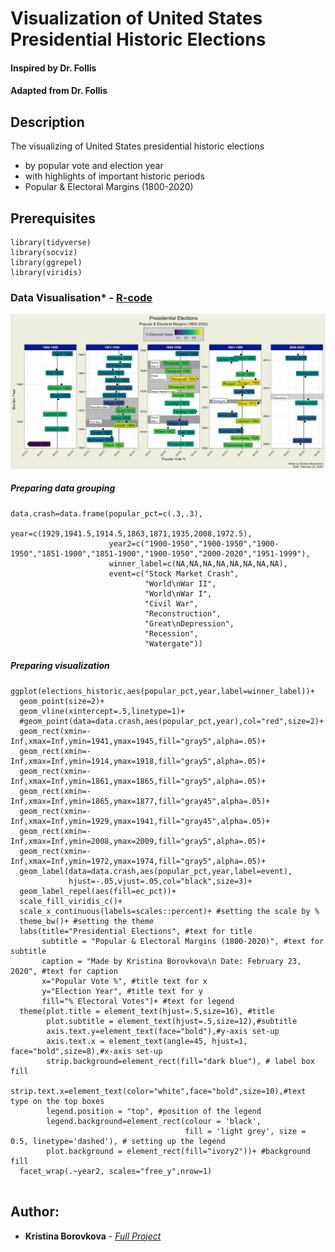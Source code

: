 # Visualization of United States Presidential Historic Elections

#### Inspired by Dr. Follis
#### Adapted from Dr. Follis

## Description

The visualizing of United States presidential historic elections
- by popular vote and election year
- with highlights of important historic periods 
- Popular & Electoral Margins (1800-2020)

## Prerequisites

```{r}
library(tidyverse)
library(socviz)
library(ggrepel)
library(viridis)
```
### Data Visualisation* - [R-code](https://github.com/borovkk/VisualizationOfTheUSHistoricElections/blob/master/r_code_us_election_viz.R)

![Visualization](https://raw.githubusercontent.com/borovkk/VisualizationOfTheUSHistoricElections/master/Picture1.png)

##### Preparing data grouping 

```{r}
data.crash=data.frame(popular_pct=c(.3,.3),
                      year=c(1929,1941.5,1914.5,1863,1871,1935,2008,1972.5),
                      year2=c("1900-1950","1900-1950","1900-1950","1851-1900","1851-1900","1900-1950","2000-2020","1951-1999"),
                      winner_label=c(NA,NA,NA,NA,NA,NA,NA,NA),
                      event=c("Stock Market Crash",
                              "World\nWar II",
                              "World\nWar I",
                              "Civil War",
                              "Reconstruction",
                              "Great\nDepression",
                              "Recession",
                              "Watergate"))
```

##### Preparing visualization

```{r}
ggplot(elections_historic,aes(popular_pct,year,label=winner_label))+
  geom_point(size=2)+
  geom_vline(xintercept=.5,linetype=1)+
  #geom_point(data=data.crash,aes(popular_pct,year),col="red",size=2)+
  geom_rect(xmin=-Inf,xmax=Inf,ymin=1941,ymax=1945,fill="gray5",alpha=.05)+
  geom_rect(xmin=-Inf,xmax=Inf,ymin=1914,ymax=1918,fill="gray5",alpha=.05)+
  geom_rect(xmin=-Inf,xmax=Inf,ymin=1861,ymax=1865,fill="gray5",alpha=.05)+
  geom_rect(xmin=-Inf,xmax=Inf,ymin=1865,ymax=1877,fill="gray45",alpha=.05)+
  geom_rect(xmin=-Inf,xmax=Inf,ymin=1929,ymax=1941,fill="gray45",alpha=.05)+
  geom_rect(xmin=-Inf,xmax=Inf,ymin=2008,ymax=2009,fill="gray5",alpha=.05)+
  geom_rect(xmin=-Inf,xmax=Inf,ymin=1972,ymax=1974,fill="gray5",alpha=.05)+
  geom_label(data=data.crash,aes(popular_pct,year,label=event),
             hjust=-.05,vjust=.05,col="black",size=3)+
  geom_label_repel(aes(fill=ec_pct))+
  scale_fill_viridis_c()+
  scale_x_continuous(labels=scales::percent)+ #setting the scale by %
  theme_bw()+ #setting the theme
  labs(title="Presidential Elections", #text for title
       subtitle = "Popular & Electoral Margins (1800-2020)", #text for subtitle
       caption = "Made by Kristina Borovkova\n Date: February 23, 2020", #text for caption
       x="Popular Vote %", #title text for x
       y="Election Year", #title text for y
       fill="% Electoral Votes")+ #text for legend
  theme(plot.title = element_text(hjust=.5,size=16), #title
        plot.subtitle = element_text(hjust=.5,size=12),#subtitle
        axis.text.y=element_text(face="bold"),#y-axis set-up
        axis.text.x = element_text(angle=45, hjust=1, face="bold",size=8),#x-axis set-up
        strip.background=element_rect(fill="dark blue"), # label box fill
        strip.text.x=element_text(color="white",face="bold",size=10),#text type on the top boxes
        legend.position = "top", #position of the legend
        legend.background=element_rect(colour = 'black', 
                                       fill = 'light grey', size = 0.5, linetype='dashed'), # setting up the legend
        plot.background = element_rect(fill="ivory2"))+ #background fill
  facet_wrap(.~year2, scales="free_y",nrow=1)
  
```
  
## Author:

* **Kristina Borovkova** - [*Full Project*](https://github.com/borovkk/VisualizationOfTheUSHistoricElections/blob/master/US_Elections_Viz_by_Borovkova.pdf)

